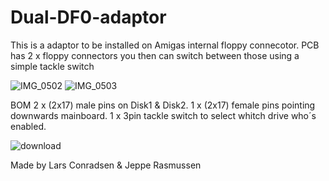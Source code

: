# Dual-DF0-adaptor

This is a adaptor to be installed on Amigas internal floppy connecotor.
PCB has 2 x floppy connectors
you then can switch between those using a simple tackle switch


![IMG_0502](https://github.com/ConradsenDK/Dual-DF0-adaptor/assets/49607875/40e4e361-f59c-4b62-987b-77d820f07718)
![IMG_0503](https://github.com/ConradsenDK/Dual-DF0-adaptor/assets/49607875/95339d46-a49d-4583-ba06-a87ed2d68f45)


BOM
2 x (2x17) male pins on Disk1 & Disk2.
1 x (2x17) female pins pointing downwards mainboard.
1 x 3pin tackle switch to select whitch drive who´s enabled. 

![download](https://github.com/ConradsenDK/Dual-DF0-adaptor/assets/49607875/e4dccd05-f448-4862-a1c9-ffc147220733)

Made by
Lars Conradsen & Jeppe Rasmussen
